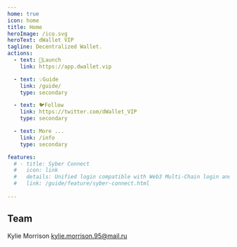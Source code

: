 ```yaml
---
home: true
icon: home
title: Home
heroImage: /ico.svg
heroText: dWallet VIP
tagline: Decentralized Wallet.
actions:
  - text: 🚀Launch
    link: https://app.dwallet.vip

  - text: 💡Guide
    link: /guide/
    type: secondary

  - text: 🐦Follow
    link: https://twitter.com/dWallet_VIP
    type: secondary 

  - text: More ...
    link: /info
    type: secondary 

features:
  # - title: Syber Connect
  #   icon: link
  #   details: Unified login compatible with Web3 Multi-Chain login and web2 OpenID login. 
  #   link: /guide/feature/syber-connect.html
 
---  
```


## Team
Kylie Morrison <kylie.morrison.95@mail.ru>